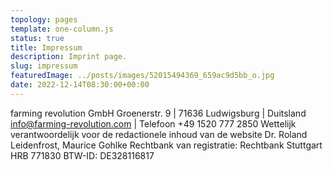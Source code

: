 ```yaml
---
topology: pages
template: one-column.js
status: true
title: Impressum
description: Imprint page.
slug: impressum
featuredImage: ../posts/images/52015494369_659ac9d5bb_o.jpg
date: 2022-12-14T08:30:00+00:00
---
```


farming revolution GmbH
Groenerstr. 9 | 71636 Ludwigsburg | Duitsland
info@farming-revolution.com | Telefoon +49 1520 777 2850
Wettelijk verantwoordelijk voor de redactionele inhoud van de website
Dr. Roland Leidenfrost, Maurice Gohlke
Rechtbank van registratie: Rechtbank Stuttgart HRB 771830
BTW-ID: DE328116817
